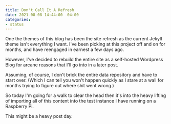 ```yaml
---
title: Don't Call It A Refresh
date: 2021-08-08 14:44:00 -04:00
categories:
- status
---
```


One the themes of this blog has been the site refresh as the current Jekyll theme isn't everything I want. I've been picking at this project off and on for months, and have reengaged in earnest a few days ago. 

However, I've decided to rebuild the entire site as a self-hosted Wordpress Blog for arcane reasons that I'll go into in a later post. 

Assuming, of course, I don't brick the entire data repository and have to start over. (Which I can tell you won't happen quickly as I stare at a wall for months trying to figure out where shit went wrong.)

So today I'm going for a walk to clear the head then it's into the heavy lifting of importing all of this content into the test instance I have running on a Raspberry Pi.

This might be a heavy post day. 